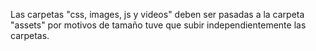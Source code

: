 Las carpetas "css, images, js y videos" deben ser pasadas a la carpeta "assets" por motivos de tamaño tuve que subir independientemente las carpetas.
